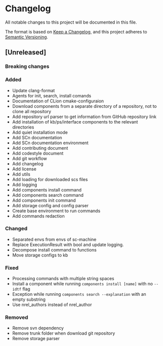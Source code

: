 # Changelog

All notable changes to this project will be documented in this file.

The format is based on [Keep a Changelog](https://keepachangelog.com/en/1.0.0/),
and this project adheres to [Semantic Versioning](https://semver.org/spec/v2.0.0.html).

## [Unreleased]

### Breaking changes

### Added

- Update clang-format
- Agents for init, search, install comands
- Documentation of CLion cmake-configuraion
- Download components from a separate directory of a repository, not to clone all repository 
- Add repository url parser to get information from GitHub repository link
- Add installation of kb/ps/interface components to the relevant directories
- Add quiet installation mode
- Add SCn documentation
- Add SCn documentation environment
- Add contributing document
- Add codestyle document
- Add git workflow
- Add changelog
- Add license
- Add utils
- Add loading for downloaded scs files
- Add logging
- Add components install command
- Add components search command
- Add components init command
- Add storage config and config parser
- Create base environment to run commands
- Add commands redaction 

### Changed

- Separated envs from envs of sc-machine
- Replace ExecutionResult with bool and update logging.
- Decompose install command to functions
- Move storage configs to kb

### Fixed

- Processing commands with multiple string spaces
- Install a component while running `components install [name]` with no `--idtf` flag
- Exception while running `components search --explanation` with an empty substring
- Use nrel_authors instead of nrel_author

### Removed

- Remove svn dependency
- Remove trunk folder when download git repository
- Remove storage parser
